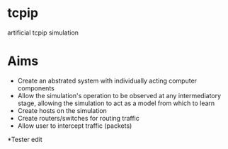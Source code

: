 # tcpip
artificial tcpip simulation
# Aims
* Create an abstrated system with individually acting computer components
* Allow the simulation's operation to be observed at any intermediatory stage, allowing the simulation to act as a model from which to learn
* Create hosts on the simulation
* Create routers/switches for routing traffic
* Allow user to intercept traffic (packets)

*Tester edit